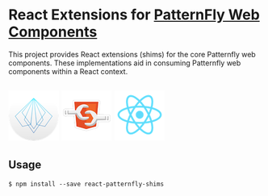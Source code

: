 # React Extensions for [PatternFly Web Components](https://github.com/patternfly-webcomponents/patternfly-webcomponents)
This project provides React extensions (shims) for the core Patternfly web components. These implementations aid in consuming Patternfly web components within a React context.

![Image of PatternFly](https://raw.githubusercontent.com/patternfly-webcomponents/react-patternfly-shims/master/icons/patternfly-orb.png)
![Image of WebComponents](https://raw.githubusercontent.com/patternfly-webcomponents/react-patternfly-shims/master/icons/wc.png)
![Image of React](https://raw.githubusercontent.com/patternfly-webcomponents/react-patternfly-shims/master/icons/react.png)
---

## Usage
```
$ npm install --save react-patternfly-shims
```